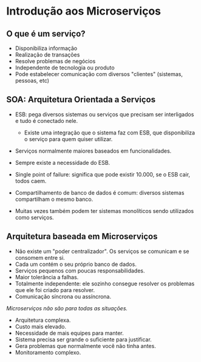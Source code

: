 # Introdução aos Microserviços

## O que é um serviço?

- Disponibiliza informação
- Realização de transações
- Resolve problemas de negócios
- Independente de tecnologia ou produto
- Pode estabelecer comunicação com diversos "clientes" (sistemas, pessoas, etc)

## SOA: Arquitetura Orientada a Serviços

- ESB: pega diversos sistemas ou serviços que precisam ser interligados e tudo é conectado nele.
    - Existe uma integração que o sistema faz com ESB, que disponibiliza o serviço para quem quiser utilizar.

- Serviços normalmente maiores baseados em funcionalidades.
- Sempre existe a necessidade do ESB.
- Single point of failure: significa que pode existir 10.000, se o ESB cair, todos caem.
- Compartilhamento de banco de dados é comum: diversos sistemas compartilham o mesmo banco.
- Muitas vezes também podem ter sistemas monolíticos sendo utilizados como serviços.

## Arquitetura baseada em Microserviços

- Não existe um "poder centralizador". Os serviços se comunicam e se consomem entre si.
- Cada um contém o seu próprio banco de dados.
- Serviços pequenos com poucas responsabilidades.
- Maior tolerância a falhas.
- Totalmente independente: ele sozinho consegue resolver os problemas que ele foi criado para resolver.
- Comunicação síncrona ou assíncrona.

*Microserviços não são para todas as situações.*

- Arquitetura complexa.
- Custo mais elevado.
- Necessidade de mais equipes para manter.
- Sistema precisa ser grande o suficiente para justificar.
- Gera problemas que normalmente você não tinha antes.
- Monitoramento complexo.
